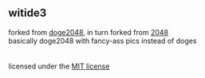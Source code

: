 ## witide3
forked from [doge2048](https://github.com/laferrera/doge2048), in turn forked from [2048](https://github.com/gabrielecirulli/2048)<br>
basically doge2048 with fancy-ass pics instead of doges<br>
<br><br>
licensed under the [MIT license](https://github.com/laferrera/doge2048/blob/master/LICENSE.txt)

